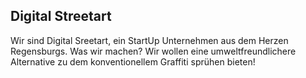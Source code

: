 ## Digital Streetart
Wir sind Digital Sreetart, ein StartUp Unternehmen aus dem Herzen Regensburgs. Was wir machen? Wir wollen eine umweltfreundlichere Alternative zu dem konventionellem Graffiti sprühen bieten! 
